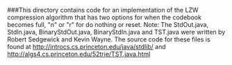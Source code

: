 ###This directory contains code for an implementation of the LZW compression algorithm that has two options for when the codebook becomes full, "n" or "r" for do nothing or reset.
Note: The StdOut.java, StdIn.java, BinaryStdOut.java, BinaryStdIn.java and TST.java were written by Robert Sedgewick and Kevin Wayne. The source code for these files is found 
at http://introcs.cs.princeton.edu/java/stdlib/ and http://algs4.cs.princeton.edu/52trie/TST.java.html